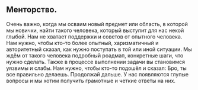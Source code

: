 ## Менторство.

Очень важно, когда мы осваим новый предмет или область, в которой мы новички, найти такого человека, который выступит для нас некой глыбой. Нам не хватает поддержки и советов от опытного человека. Нам нужно, чтобы кто-то более опытный, харизматичный и авторитетный сказал, как нужно поступать в той или иной ситуации. Мы ждём от такого человека подробный роадмап, конкретные шаги, что нужно сделать. Также в процессе выполнении задачи вы становимся уязвимы и слабы. Нам нужно, чтобы кто-то подошёл и сказал: Бро, ты все правильно делаешь. Продолжай дальше. У нас появляются глупые вопросы и мы хотим получить грамотные и четкие ответы на них.
